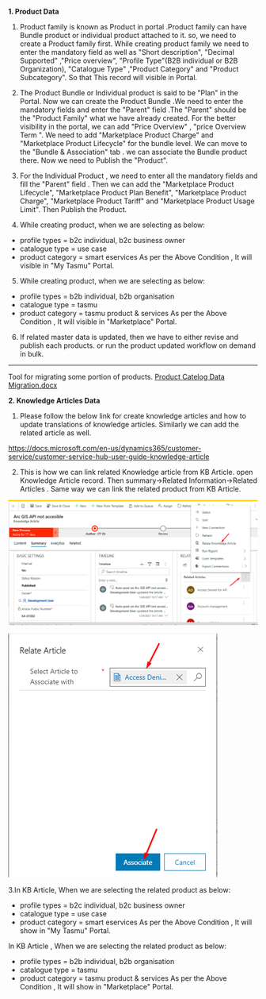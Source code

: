 **1. Product Data**
1. Product family is known as Product in portal .Product family can have Bundle product or individual product attached to it. so, we need to create a Product family first. While creating product family we need to enter the mandatory field as well as "Short description", "Decimal Supported" ,"Price overview", "Profile Type"(B2B individual or B2B Organization), "Catalogue Type" ,"Product Category" and "Product Subcategory". So that This record will visible in Portal.

2. The Product Bundle or Individual product is said to be "Plan" in the Portal. Now we can create the Product Bundle .We need to enter the mandatory fields and enter the "Parent" field .The "Parent" should be the "Product Family" what we have already created. For the better visibility in the portal, we can add "Price Overview" , "price Overview Term ". 
We need to add "Marketplace Product Charge" and "Marketplace Product Lifecycle" for the bundle level. We can move to the "Bundle & Association" tab . we can associate the Bundle product there. Now we need to Publish the "Product". 

3. For the Individual Product , we need to enter all the mandatory fields and fill the "Parent" field . Then we can add the "Marketplace Product Lifecycle", "Marketplace Product Plan Benefit", "Marketplace Product Charge", "Marketplace Product Tariff" and "Marketplace Product Usage Limit". Then Publish the Product.

4. While creating product, when we are selecting  as below:
- profile types = b2c individual, b2c business owner
- catalogue type = use case
- product category = smart eservices
As per the Above Condition , It will visible in "My Tasmu" Portal.

5. While creating product, when we are selecting  as below:
-  profile types = b2b individual, b2b organisation
- catalogue type = tasmu
- product category = tasmu product & services
As per the Above Condition , It will visible in "Marketplace" Portal.

6. If related master data is updated, then we have to either revise and publish each products. or run the product updated workflow on demand in bulk.

---
Tool for migrating some portion of products.
[Product Catelog Data Migration.docx](/.attachments/Product%20Catelog%20Data%20Migration-5113cdcc-c92d-4998-b98a-6cd2752fbd90.docx)

**2. Knowledge Articles Data** 

  1. Please follow the below link for create knowledge articles and how to update translations of knowledge articles. Similarly we can add the related article as well.

https://docs.microsoft.com/en-us/dynamics365/customer-service/customer-service-hub-user-guide-knowledge-article

2. This is how we can link related Knowledge article from KB Article.
open Knowledge Article record. Then summary->Related Information->Related Articles . Same way we can link the related product from KB Article.

![RelatedArticle1.png](/.attachments/RelatedArticle1-7364b827-f8d5-46eb-96bb-95b13ff80b00.png) 

![RelatedArticle2.png](/.attachments/RelatedArticle2-fcbe81e4-1a51-4260-8f96-2538d0ed8e04.png)

3.In KB Article, When we are selecting the related product as below:
- profile types = b2c individual, b2c business owner
- catalogue type = use case
- product category = smart eservices
As per the Above Condition , It will show in "My Tasmu" Portal.

In KB Article , When we are selecting the related product as below:
-  profile types = b2b individual, b2b organisation
- catalogue type = tasmu
- product category = tasmu product & services
As per the Above Condition , It will show in "Marketplace" Portal.
